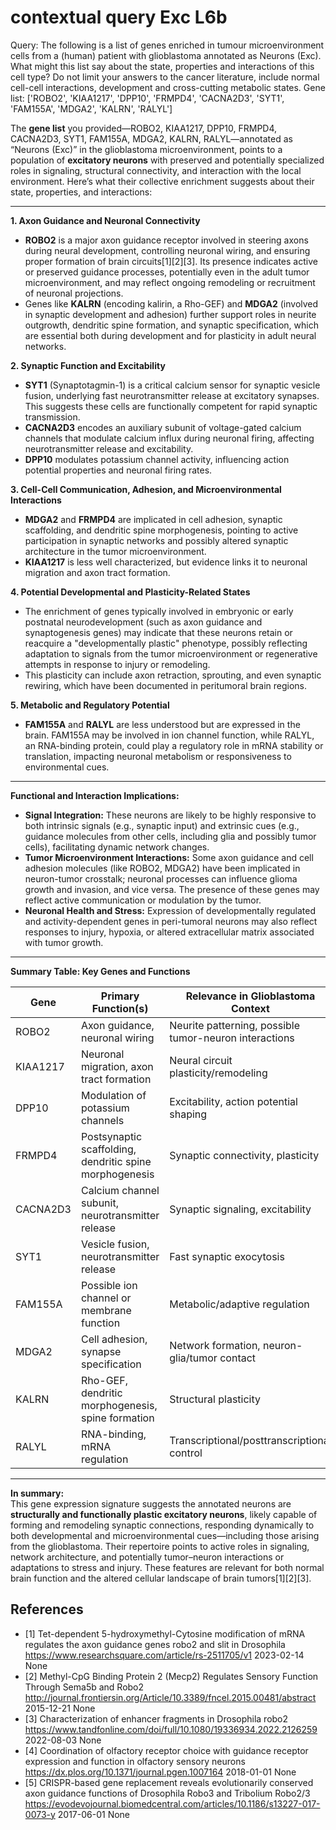 # contextual query Exc L6b

Query: The following is a list of genes enriched in tumour microenvironment cells from a (human) patient with glioblastoma  annotated as Neurons (Exc).  What might this list say about the state, properties and interactions of this cell type?  Do not limit your answers to the cancer literature,  include normal cell-cell interactions, development and cross-cutting metabolic states.  Gene list: ['ROBO2', 'KIAA1217', 'DPP10', 'FRMPD4', 'CACNA2D3', 'SYT1', 'FAM155A', 'MDGA2', 'KALRN', 'RALYL']

The **gene list** you provided—ROBO2, KIAA1217, DPP10, FRMPD4, CACNA2D3, SYT1, FAM155A, MDGA2, KALRN, RALYL—annotated as “Neurons (Exc)” in the glioblastoma microenvironment, points to a population of **excitatory neurons** with preserved and potentially specialized roles in signaling, structural connectivity, and interaction with the local environment. Here’s what their collective enrichment suggests about their state, properties, and interactions:

---

**1. Axon Guidance and Neuronal Connectivity**

- **ROBO2** is a major axon guidance receptor involved in steering axons during neural development, controlling neuronal wiring, and ensuring proper formation of brain circuits[1][2][3]. Its presence indicates active or preserved guidance processes, potentially even in the adult tumor microenvironment, and may reflect ongoing remodeling or recruitment of neuronal projections.
- Genes like **KALRN** (encoding kalirin, a Rho-GEF) and **MDGA2** (involved in synaptic development and adhesion) further support roles in neurite outgrowth, dendritic spine formation, and synaptic specification, which are essential both during development and for plasticity in adult neural networks.

**2. Synaptic Function and Excitability**

- **SYT1** (Synaptotagmin-1) is a critical calcium sensor for synaptic vesicle fusion, underlying fast neurotransmitter release at excitatory synapses. This suggests these cells are functionally competent for rapid synaptic transmission.
- **CACNA2D3** encodes an auxiliary subunit of voltage-gated calcium channels that modulate calcium influx during neuronal firing, affecting neurotransmitter release and excitability.
- **DPP10** modulates potassium channel activity, influencing action potential properties and neuronal firing rates.

**3. Cell-Cell Communication, Adhesion, and Microenvironmental Interactions**

- **MDGA2** and **FRMPD4** are implicated in cell adhesion, synaptic scaffolding, and dendritic spine morphogenesis, pointing to active participation in synaptic networks and possibly altered synaptic architecture in the tumor microenvironment.
- **KIAA1217** is less well characterized, but evidence links it to neuronal migration and axon tract formation.

**4. Potential Developmental and Plasticity-Related States**

- The enrichment of genes typically involved in embryonic or early postnatal neurodevelopment (such as axon guidance and synaptogenesis genes) may indicate that these neurons retain or reacquire a "developmentally plastic" phenotype, possibly reflecting adaptation to signals from the tumor microenvironment or regenerative attempts in response to injury or remodeling.
- This plasticity can include axon retraction, sprouting, and even synaptic rewiring, which have been documented in peritumoral brain regions.

**5. Metabolic and Regulatory Potential**

- **FAM155A** and **RALYL** are less understood but are expressed in the brain. FAM155A may be involved in ion channel function, while RALYL, an RNA-binding protein, could play a regulatory role in mRNA stability or translation, impacting neuronal metabolism or responsiveness to environmental cues.

---

**Functional and Interaction Implications:**

- **Signal Integration:** These neurons are likely to be highly responsive to both intrinsic signals (e.g., synaptic input) and extrinsic cues (e.g., guidance molecules from other cells, including glia and possibly tumor cells), facilitating dynamic network changes.
- **Tumor Microenvironment Interactions:** Some axon guidance and cell adhesion molecules (like ROBO2, MDGA2) have been implicated in neuron-tumor crosstalk; neuronal processes can influence glioma growth and invasion, and vice versa. The presence of these genes may reflect active communication or modulation by the tumor.
- **Neuronal Health and Stress:** Expression of developmentally regulated and activity-dependent genes in peri-tumoral neurons may also reflect responses to injury, hypoxia, or altered extracellular matrix associated with tumor growth.

---

**Summary Table: Key Genes and Functions**

| Gene      | Primary Function(s)                                          | Relevance in Glioblastoma Context                      |
|-----------|--------------------------------------------------------------|--------------------------------------------------------|
| ROBO2     | Axon guidance, neuronal wiring                               | Neurite patterning, possible tumor-neuron interactions |
| KIAA1217  | Neuronal migration, axon tract formation                     | Neural circuit plasticity/remodeling                   |
| DPP10     | Modulation of potassium channels                             | Excitability, action potential shaping                 |
| FRMPD4    | Postsynaptic scaffolding, dendritic spine morphogenesis      | Synaptic connectivity, plasticity                      |
| CACNA2D3  | Calcium channel subunit, neurotransmitter release            | Synaptic signaling, excitability                       |
| SYT1      | Vesicle fusion, neurotransmitter release                     | Fast synaptic exocytosis                               |
| FAM155A   | Possible ion channel or membrane function                    | Metabolic/adaptive regulation                          |
| MDGA2     | Cell adhesion, synapse specification                         | Network formation, neuron-glia/tumor contact           |
| KALRN     | Rho-GEF, dendritic morphogenesis, spine formation            | Structural plasticity                                  |
| RALYL     | RNA-binding, mRNA regulation                                 | Transcriptional/posttranscriptional control            |

---

**In summary:**  
This gene expression signature suggests the annotated neurons are **structurally and functionally plastic excitatory neurons**, likely capable of forming and remodeling synaptic connections, responding dynamically to both developmental and microenvironmental cues—including those arising from the glioblastoma. Their repertoire points to active roles in signaling, network architecture, and potentially tumor–neuron interactions or adaptations to stress and injury. These features are relevant for both normal brain function and the altered cellular landscape of brain tumors[1][2][3].



## References

- [1] Tet-dependent 5-hydroxymethyl-Cytosine modification of mRNA regulates the axon guidance genes robo2 and slit in Drosophila https://www.researchsquare.com/article/rs-2511705/v1 2023-02-14 None
- [2] Methyl-CpG Binding Protein 2 (Mecp2) Regulates Sensory Function Through Sema5b and Robo2 http://journal.frontiersin.org/Article/10.3389/fncel.2015.00481/abstract 2015-12-21 None
- [3] Characterization of enhancer fragments in Drosophila robo2 https://www.tandfonline.com/doi/full/10.1080/19336934.2022.2126259 2022-08-03 None
- [4] Coordination of olfactory receptor choice with guidance receptor expression and function in olfactory sensory neurons https://dx.plos.org/10.1371/journal.pgen.1007164 2018-01-01 None
- [5] CRISPR-based gene replacement reveals evolutionarily conserved axon guidance functions of Drosophila Robo3 and Tribolium Robo2/3 https://evodevojournal.biomedcentral.com/articles/10.1186/s13227-017-0073-y 2017-06-01 None